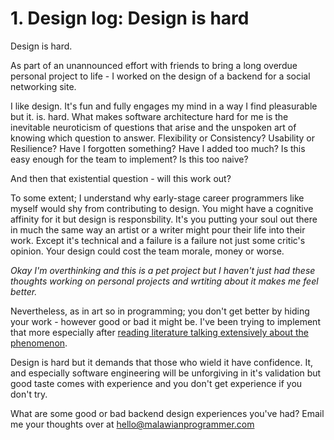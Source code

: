 # 1. Design log: Design is hard

Design is hard.

As part of an unannounced effort with friends to bring a long overdue personal project to life - I worked on the design of a backend for a social networking site. 

I like design. It's fun and fully engages my mind in a way I find pleasurable but it. is. hard. What makes software architecture hard for me is the inevitable neuroticism of questions that arise and the unspoken art of knowing which question to answer. Flexibility or Consistency? Usability or Resilience? Have I forgotten something? Have I added too much? Is this easy enough for the team to implement? Is this too naive?

And then that existential question - will this work out?

To some extent; I understand why early-stage career programmers like myself would shy from contributing to design. You might have a cognitive affinity for it but design is responsbility. It's you putting your soul out there in much the same way an artist or a writer might pour their life into their work. Except it's technical and a failure is a failure not just some critic's opinion. Your design  could cost the team morale, money or worse. 

_Okay I'm overthinking and this is a pet project but I haven't just had these thoughts working on personal projects and wrtiting about it makes me feel better._

Nevertheless, as in art so in programming; you don't get better by hiding your work - however good or bad it might be. I've been trying to implement that more especially after [reading literature talking extensively about the phenomenon]().

Design is hard but it demands that those who wield it have confidence. It, and especially software engineering will be unforgiving in it's validation but good taste comes with experience and you don't get experience if you don't try.

What are some good or bad backend design experiences you've had? Email me your thoughts over at hello@malawianprogrammer.com 